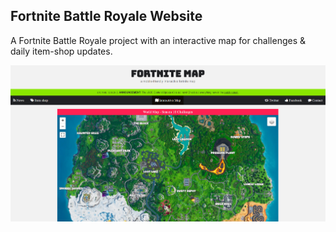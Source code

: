## Fortnite Battle Royale Website

A Fortnite Battle Royale project with an interactive map for challenges & daily item-shop updates.

<img src="screenshot/screenshot.png" width="1000">
